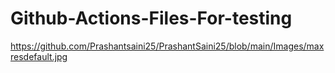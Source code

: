 # Github-Actions-Files-For-testing

https://github.com/Prashantsaini25/PrashantSaini25/blob/main/Images/maxresdefault.jpg
